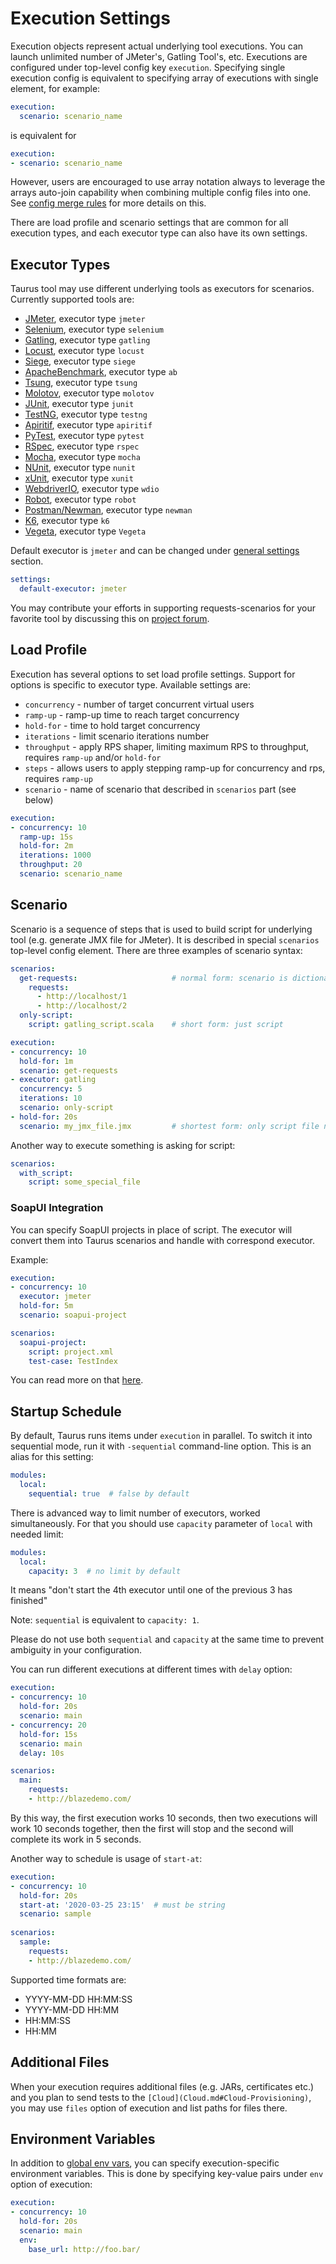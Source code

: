 # Execution Settings

Execution objects represent actual underlying tool executions. You can launch unlimited number of JMeter's, 
Gatling Tool's, etc. Executions are configured under top-level config key `execution`. 
Specifying single execution config is equivalent to specifying array of executions with single element, for example:

```yaml
execution:
  scenario: scenario_name    
```

is equivalent for 

```yaml
execution:
- scenario: scenario_name
```

However, users are encouraged to use array notation always to leverage the arrays auto-join capability when 
combining multiple config files into one. See [config merge rules](CommandLine.md#Multiple-Files-Merging-Rules) 
for more details on this.

There are load profile and scenario settings that are common for all execution types, and each executor type can 
also have its own settings.

## Executor Types

Taurus tool may use different underlying tools as executors for scenarios. Currently supported tools are:
 
  - [JMeter](JMeter.md), executor type `jmeter`
  - [Selenium](Selenium.md), executor type `selenium`
  - [Gatling](Gatling.md), executor type `gatling`
  - [Locust](Locust.md), executor type `locust`
  - [Siege](Siege.md), executor type `siege`
  - [ApacheBenchmark](ApacheBenchmark.md), executor type `ab`
  - [Tsung](Tsung.md), executor type `tsung`
  - [Molotov](Molotov.md), executor type `molotov`
  - [JUnit](JUnit.md), executor type `junit`
  - [TestNG](TestNG.md), executor type `testng`
  - [Apiritif](Apiritif.md), executor type `apiritif`
  - [PyTest](PyTest.md), executor type `pytest`
  - [RSpec](RSpec.md), executor type `rspec`
  - [Mocha](Mocha.md), executor type `mocha`
  - [NUnit](NUnit.md), executor type `nunit`
  - [xUnit](XUnit.md), executor type `xunit`
  - [WebdriverIO](WebdriverIO.md), executor type `wdio`
  - [Robot](Robot.md), executor type `robot`
  - [Postman/Newman](Postman.md), executor type `newman`
  - [K6](K6.md), executor type `k6`
  - [Vegeta](Vegeta.md), executor type `Vegeta`

Default executor is `jmeter` and can be changed under [general settings](ConfigSyntax.md#Top-Level-Settings) section.
```yaml
settings:
  default-executor: jmeter
```

You may contribute your efforts in supporting requests-scenarios for your favorite tool by discussing this on 
[project forum](https://groups.google.com/forum/#!forum/codename-taurus).

## Load Profile

Execution has several options to set load profile settings. Support for options is specific to executor type. 
Available settings are:

 - `concurrency` - number of target concurrent virtual users
 - `ramp-up` - ramp-up time to reach target concurrency
 - `hold-for` - time to hold target concurrency
 - `iterations` - limit scenario iterations number
 - `throughput` - apply RPS shaper, limiting maximum RPS to throughput, requires `ramp-up` and/or `hold-for`
 - `steps` - allows users to apply stepping ramp-up for concurrency and rps, requires `ramp-up`
 - `scenario` - name of scenario that described in `scenarios` part (see below)

```yaml
execution: 
- concurrency: 10
  ramp-up: 15s
  hold-for: 2m
  iterations: 1000
  throughput: 20
  scenario: scenario_name
```

## Scenario

Scenario is a sequence of steps that is used to build script for underlying tool (e.g. generate JMX file for JMeter). 
It is described in special `scenarios` top-level config element. There are three examples of scenario syntax:

```yaml
scenarios:
  get-requests:                     # normal form: scenario is dictionary
    requests:
      - http://localhost/1
      - http://localhost/2  
  only-script: 
    script: gatling_script.scala    # short form: just script

execution:
- concurrency: 10
  hold-for: 1m
  scenario: get-requests  
- executor: gatling
  concurrency: 5
  iterations: 10
  scenario: only-script
- hold-for: 20s
  scenario: my_jmx_file.jmx         # shortest form: only script file name  
```

Another way to execute something is asking for script:
```yaml
scenarios:
  with_script:
    script: some_special_file
```

### SoapUI Integration

You can specify SoapUI projects in place of script. The executor will convert them into 
Taurus scenarios and handle with correspond executor.

Example:
```yaml
execution:
- concurrency: 10
  executor: jmeter
  hold-for: 5m
  scenario: soapui-project

scenarios:
  soapui-project:
    script: project.xml
    test-case: TestIndex
```

You can read more on that [here](SoapUI.md).

## Startup Schedule

By default, Taurus runs items under `execution` in parallel. 
To switch it into sequential mode, run it with `-sequential` command-line option. This is an alias for this setting:

```yaml
modules:
  local:
    sequential: true  # false by default
```
There is advanced way to limit number of executors, worked simultaneously. 
For that you should use `capacity` parameter of `local` with needed limit:  
```yaml
modules:
  local:
    capacity: 3  # no limit by default
```
It means "don't start the 4th executor until one of the previous 3 has finished"

Note: `sequential` is equivalent to `capacity: 1`.

Please do not use both `sequential` and `capacity` at the same time to prevent ambiguity in your configuration.

You can run different executions at different times with `delay` option:
```yaml
execution:
- concurrency: 10
  hold-for: 20s
  scenario: main
- concurrency: 20
  hold-for: 15s
  scenario: main
  delay: 10s

scenarios:
  main:
    requests:
    - http://blazedemo.com/
```
By this way, the first execution works 10 seconds, then two executions will work 10 seconds together, 
then the first will stop and the second will complete its work in 5 seconds.

Another way to schedule is usage of `start-at`:
```yaml
execution:
- concurrency: 10
  hold-for: 20s
  start-at: '2020-03-25 23:15'  # must be string
  scenario: sample
  
scenarios:
  sample:
    requests:
    - http://blazedemo.com/
```
Supported time formats are:
- YYYY-MM-DD HH:MM:SS
- YYYY-MM-DD HH:MM
- HH:MM:SS
- HH:MM

## Additional Files

When your execution requires additional files (e.g. JARs, certificates etc.) and you plan to send tests to 
the `[Сloud](Cloud.md#Cloud-Provisioning)`, you may use `files` option of execution and list paths for files there. 

## Environment Variables

In addition to [global env vars](ConfigSyntax.md#environment-variable-access), you can specify execution-specific 
environment variables. This is done by specifying key-value pairs under `env` option of execution:  

```yaml
execution:
- concurrency: 10
  hold-for: 20s
  scenario: main
  env:
    base_url: http://foo.bar/
```